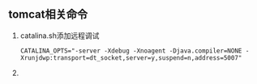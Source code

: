 ## tomcat相关命令

1. catalina.sh添加远程调试
	
	```
	CATALINA_OPTS="-server -Xdebug -Xnoagent -Djava.compiler=NONE -Xrunjdwp:transport=dt_socket,server=y,suspend=n,address=5007"
	```
2. 


